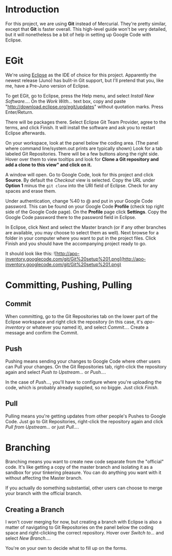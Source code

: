 # Introduction #

For this project, we are using **Git** instead of Mercurial. They're pretty similar, except that **Git** is faster overall. This high-level guide won't be very detailed, but it will nonetheless be a bit of help in setting up Google Code with Eclipse.


# EGit #

We're using [Eclipse](http://www.eclipse.org/downloads/packages/eclipse-ide-java-developers/junom2) as the IDE of choice for this project. Apparently the newest release (Juno) has bulit-in Git support, but I'll pretend that you, like me, have a Pre-Juno version of Eclipse.

To get EGit, go to Eclipse, press the Help menu, and select _Install New Software..._. On the _Work With..._ text box, copy and paste "http://download.eclipse.org/egit/updates" without quotation marks. Press Enter/Return.

There will be packages there. Select Eclipse Git Team Provider, agree to the terms, and click Finish. It will install the software and ask you to restart Eclipse afterwards.

On your workspace, look at the panel below the coding area. (The panel where command line/system.out prints are typically shown) Look for a tab labeled Git Repositories. There will be a few buttons along the right side. Hover over them to view tooltips and look for **Clone a Git repository and add a clone to this view" and click on it.**

A window will open. Go to Google Code, look for this project and click **Source**. By default the _Checkout_ view is selected. Copy the URL under **Option 1** minus the `git clone` into the URI field of Eclipse. Check for any spaces and erase them.

Under authentication, change %40 to @ and put in your Google Code password. This can be found on your Google Code **Profile** (check top right side of the Google Code page). On the **Profile** page click **Settings**. Copy the Google Code password there to the password field in Eclipse.

In Eclipse, click Next and select the Master branch (or if any other branches are available, you may choose to select them as well). Next browse for a folder in your computer where you want to put in the project files. Click Finish and you should have the accompanying project ready to go.

It should look like this:
![http://apo-inventory.googlecode.com/git/Git%20setup%201.png](http://apo-inventory.googlecode.com/git/Git%20setup%201.png)

# Committing, Pushing, Pulling #
## Commit ##
When committing, go to the Git Repositories tab on the lower part of the Eclipse workspace and right click the repository (in this case, it's _apo-inventory_ or whatever you named it), and select _Commit..._. Create a message and confirm the Commit.

## Push ##
Pushing means sending your changes to Google Code where other users can Pull your changes. On the Git Repositories tab, right-click the repository again and select _Push to Upstream..._ or _Push..._.

In the case of _Push..._, you'll have to configure where you're uploading the code, which is probably already supplied, so no biggie. Just click _Finish_.

## Pull ##
Pulling means you're getting updates from other people's Pushes to Google Code. Just go to Git Repositories, right-click the repository again and click _Pull from Upstream..._ or just _Pull..._.

# Branching #
Branching means you want to create new code separate from the "official" code. It's like getting a copy of the master branch and isolating it as a sandbox for your tinkering pleasure. You can do anything you want with it without affecting the Master branch.

If you actually do something substantial, other users can choose to merge your branch with the official branch.

## Creating a Branch ##
I won't cover merging for now, but creating a branch with Eclipse is also a matter of navigating to Git Repositories on the panel below the coding space and right-clicking the correct repository. Hover over _Switch to..._ and select _New Branch..._.

You're on your own to decide what to fill up on the forms.